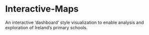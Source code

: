 # Interactive-Maps
An interactive ‘dashboard’ style visualization to enable analysis and exploration of Ireland’s primary schools.

